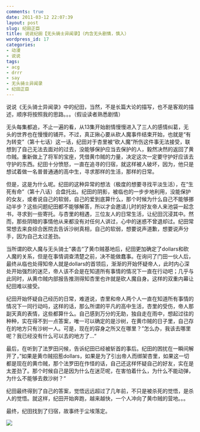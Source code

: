```yaml
---
comments: true
date: 2011-03-12 22:07:39
layout: post
slug: 纪田正臣
title: 说说纪田【无头骑士异闻录】（内含无头剧情，慎入）
wordpress_id: 17
categories:
- 动漫
- 说说
tags:
- acg
- drrr
- say
- 无头骑士异闻录
- 纪田正臣
---
```


说说《无头骑士异闻录》中的纪田，当然，不是长篇大论的描写，也不是客观的描述，顺序将按照我的思路。。。（假设读者熟悉剧情）

无头每集都追，不止一遍的看，从13集开始剧情慢慢进入了三人的感情纠葛，无头的世界也在慢慢的铺开。不过，真正揪心要从砍人魔事件结束开始，也就是“有为转变”（第十七话）这一话，纪田对于杏里被“砍人魔”所伤这件事无法接受，联想到了自己无法去面对的过去，没能够保护应当去保护的人，毅然决然的返回了黄巾贼。重新做上了将军的宝座，凭借黄巾贼的力量，决定这次一定要守护好应该去守护的东西。纪田十分愤怒，一直在追寻的归宿，就这样被人破坏，因为，他只是想试着做一名普普通通的高中生，寻求那样的生活，那样的日常。

但是，这是为什么呢。纪田的这种异常的想法（极度的想要寻找平淡生活），在“生死有命”（第十八话）合盘托出。纪田的阴影，被临也的一步步地利用，没能保护的女友，或者说自己的软弱，自己的爱到底算什么，那个时候为什么自己不能够挪动半步？这些问题纪田都不能够解答，所以才会邀请儿时的好友帝人来池袋一起念书，寻求到一些寄托。与杏里的相遇，三位友人的日常生活，让纪田沉浸其中。然而，那些阴暗的事情他从来都没有对任何人讲过，心中的迷惑不曾退却过。纪田常常想去来良综合医院去告诉沙树真相，自己的软弱，想要说声道歉，想要说声分手，因为自己太过差劲。

当所谓的砍人魔与无头骑士”袭击“了黄巾贼基地后，纪田更加确定了dollars和砍人魔的关系，但是在事情调查清楚之前，决不能做蠢事。在询问了门田一伙人后，最终从临也处得知帝人就是dollars的首领后，渐渐的开始怀疑帝人，此时内心深处开始强烈的迷茫，帝人该不会是在知道所有事情的情况下一直在行动吧；几乎与此同时，从黄巾贼内部报告推测得知杏里也许就是砍人魔自身。这样的双重内幕让纪田难以接受。

纪田开始怀疑自己经历的日常，难道说，杏里和帝人两个人一直在知道所有事情的情况下一同行动吗，这样的话，那么所谓的平凡的高中生活，杏里的受伤，帝人那副天真的表情，这些都算什么。自己感到万分的无助，独自走在雨中，想起过往的种种，实在得不到一点答案，唯一可以确定的是沙树，在黄巾贼的日子里，自己存在的地方只有沙树一人。可是，现在的容身之所又在哪里？”怎么办，我该去哪里呢？我已经没有什么可以去的地方了...“

最后，在听到了法罗田问候，告诉纪田已经被斩首的事后。纪田的困扰在一瞬间解开了，”如果是黄巾贼招惹dollars，如果是为了引出帝人而绑架杏里，如果这一切都是现在的黄巾贼，那个法罗田在作怪的话，自己还这样怀疑自己的好友，实在是太差劲了。那个时候自己是因为什么在迷茫呢，在害怕着什么，为什么不能动弹，为什么不能够去救沙树？“

纪田最终得到了自己的答案，觉悟远远超过了几年前，不只是被杀死的觉悟，是杀人的觉悟。就这样，纪田开始奔跑，越来越快，一个人冲向了黄巾贼的营地。。。

最终，纪田找到了归宿，故事终于尘埃落定。

[![](/upload/jt-300x169.jpg)](/upload/jt.jpg)


